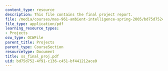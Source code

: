 ```yaml
---
content_type: resource
description: This file contains the final project report.
file: /media/courses/mas-961-ambient-intelligence-spring-2005/bd75d7524f91c136c451bf441212ace0_ss_final_proj.pdf
file_type: application/pdf
learning_resource_types:
- Projects
ocw_type: OCWFile
parent_title: Projects
parent_type: CourseSection
resourcetype: Document
title: ss_final_proj.pdf
uid: bd75d752-4f91-c136-c451-bf441212ace0
---
```

